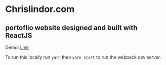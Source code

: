 # Chrislindor.com


## portoflio website designed and built with ReactJS

Demo: [Link](http://chrislindor.github.io/react)

To run this locally run `yarn` then `yarn start` to run the webpack dev server. 
